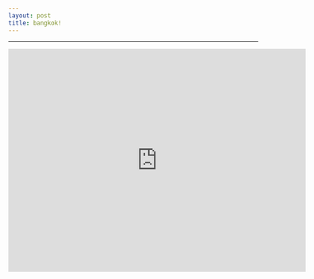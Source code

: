 ```yaml
---
layout: post
title: bangkok!
---
```


<!DOCTYPE html>

<html>
    <head>
<hr>
<style type="text/css">

.google-maps {

position: relative;

padding-bottom: 75%; // これが縦横比

height: 0;

overflow: hidden;

}

.google-maps iframe {

position: absolute;

top: 0;

left: 0;

width: 100% !important;

height: 100% !important;

}       </style>
</head>
<div class="google-maps">
<iframe src="https://www.google.com/maps/embed?pb=!1m18!1m12!1m3!1d248047.4353533363!2d100.56301681098287!3d13.734113644910769!2m3!1f0!2f0!3f0!3m2!1i1024!2i768!4f13.1!3m3!1m2!1s0x30e29ee6617256a5%3A0x164d43ff55c50a2a!2z44Ki44Oz44OQ44K144OA44O8IOODm-ODhuODqw!5e0!3m2!1sja!2sjp!4v1530974466231" width="600" height="450" frameborder="0" style="border:0" allowfullscreen></iframe></div>


</html>
